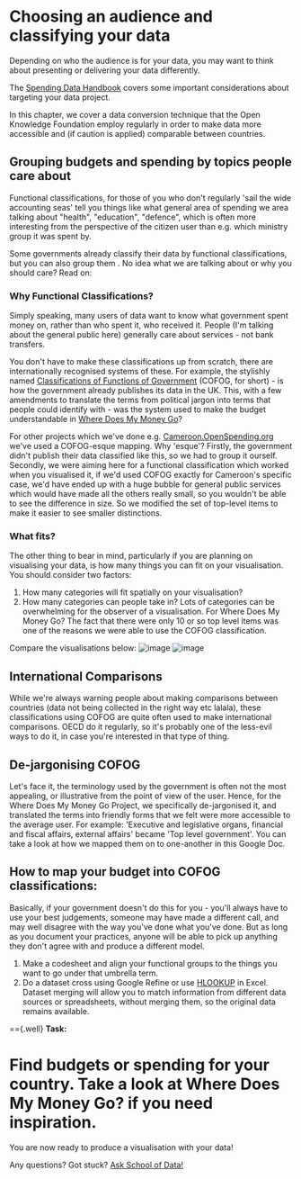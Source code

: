 Choosing an audience and classifying your data
==============================================

Depending on who the audience is for your data, you may want to think about presenting or delivering your data differently.

The [Spending Data Handbook](http://openspending.org/resources/handbook/ch011_defining-the-scopetopic.html) covers some important considerations about targeting your data project.

In this chapter, we cover a data conversion technique that the Open Knowledge Foundation employ regularly in order to make data more accessible and (if caution is applied) comparable between countries.

Grouping budgets and spending by topics people care about
---------------------------------------------------------

Functional classifications, for those of you who don't regularly 'sail the wide accounting seas' tell you things like what general area of spending we area talking about "health", "education", "defence", which is often more interesting from the perspective of the citizen user than e.g. which ministry group it was spent by.

Some governments already classify their data by functional classifications, but you can also group them . No idea what we are talking about or why you should care? Read on:

### Why Functional Classifications?

Simply speaking, many users of data want to know what government spent money on, rather than who spent it, who received it. People (I'm talking about the general public here) generally care about services - not bank transfers.

You don't have to make these classifications up from scratch, there are internationally recognised systems of these. For example, the stylishly named [Classifications of Functions of Government](http://unstats.un.org/unsd/cr/registry/regcst.asp?Cl=4) (COFOG, for short) - is how the government already publishes its data in the UK. This, with a few amendments to translate the terms from political jargon into terms that people could identify with - was the system used to make the budget understandable in [Where Does My Money Go](http://wheredoesmymoneygo.org/)?

For other projects which we've done e.g. [Cameroon.OpenSpending.org](http://cameroon.openspending.org/en/) we've used a COFOG-esque mapping. Why 'esque'? Firstly, the government didn't publish their data classified like this, so we had to group it ourself.
Secondly, we were aiming here for a functional classification which worked when you visualised it, if we'd used COFOG exactly for Cameroon's specific case, we'd have ended up with a huge bubble for general public services which would have made all the others really small, so you wouldn't be able to see the difference in size. So we modified the set of top-level items to make it easier to see smaller distinctions.

### What fits?

The other thing to bear in mind, particularly if you are planning on visualising your data, is how many things you can fit on your visualisation. You should consider two factors:

1.  How many categories will fit spatially on your visualisation?
2.  How many categories can people take in? Lots of categories can be overwhelming for the observer of a visualisation. For Where Does My Money Go? The fact that there were only 10 or so top level items was one of the reasons we were able to use the COFOG classification.

Compare the visualisations below:
![image](http://farm9.staticflickr.com/8253/8664810695_3c98b4d701.jpg)
![image](http://farm6.staticflickr.com/5309/5866420157_946a8153a2.jpg)

International Comparisons
-------------------------

While we're always warning people about making comparisons between countries (data not being collected in the right way etc lalala), these classifications using COFOG are quite often used to make international comparisons. OECD do it regularly, so it's probably one of the less-evil ways to do it, in case you're interested in that type of thing.

De-jargonising COFOG
--------------------

Let's face it, the terminology used by the government is often not the most appealing, or illustrative from the point of view of the user.
Hence, for the Where Does My Money Go Project, we specifically de-jargonised it, and translated the terms into friendly forms that we felt were more accessible to the average user. For example: 'Executive and legislative organs, financial and fiscal affairs, external affairs' became 'Top level government'. You can take a look at how we mapped them on to one-another in this Google Doc.

How to map your budget into COFOG classifications:
-------------------------------------------------

Basically, if your government doesn't do this for you - you'll always have to use your best judgements, someone may have made a different call, and may well disagree with the way you've done what you've done.
But as long as you document your practices, anyone will be able to pick up anything they don't agree with and produce a different model.

1.  Make a codesheet and align your functional groups to the things you want to go under that umbrella term.
2.  Do a dataset cross using Google Refine or use [HLOOKUP](http://office.microsoft.com/en-gb/excel-help/hlookup-HP005209114.aspx) in Excel. Dataset merging will allow you to match information from different data sources or spreadsheets, without merging them, so the original data remains available.

=={.well}
**Task:**

Find budgets or spending for your country. Take a look at Where Does My
Money Go? if you need inspiration.
==

You are now ready to produce a visualisation with your data!

<div class="alert alert-info">Any questions? Got stuck? <a class="btn btn-large btn-info" href="http://ask.schoolofdata.org">Ask School of Data! </a></div>

